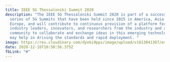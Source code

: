 ```yaml
---
title: IEEE 5G Thessaloniki Summit 2020
description: "The IEEE 5G Thessaloniki Summit 2020 is part of a successful
  series of 5G Summits that have been held since 2015 in America, Asia and
  Europe, and will contribute to continuous provision of a platform for the
  industry leaders, innovators, and researchers from the industry and academic
  community to collaborate and exchange ideas in this emerging technology that
  may help in driving the standards and rapid deployment. "
image: https://res.cloudinary.com/dyeki9pps/image/upload/v1613041367/events/130938401_3861885173835675_8307682052676956007_o.jpg_awi0ox.jp2
date: 2020-12-16T10:58:56.375Z
fbLink: "#"
---
```

